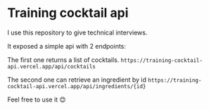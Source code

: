 Training cocktail api
===
I use this repository to give technical interviews.

It exposed a simple api with 2 endpoints: 

The first one returns a list of cocktails. `https://training-cocktail-api.vercel.app/api/cocktails`

The second one can retrieve an ingredient by id `https://training-cocktail-api.vercel.app/api/ingredients/{id}`

Feel free to use it 😊
